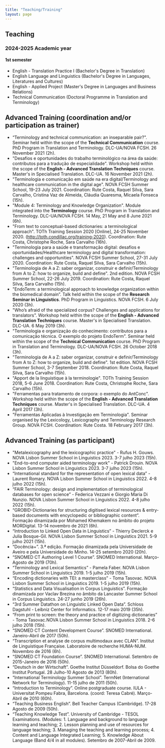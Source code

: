 ```yaml
---
title: "Teaching/Training"
layout: page
---
```

## Teaching
### 2024-2025 Academic year
#### 1st semester
- English - Translation Practice I (Bachelor's Degree in Translation)
- English Language and Linguistics (Bachelor's Degree in Languages, Literatures and Cultures)
- English - Applied Project (Master's Degree in Languages and Business Relations)
- Technical Communication (Doctoral Programme in Translation and Terminology)

## Advanced Training (coordination and/or participation as trainer)
- “Terminology and technical communication: an inseparable pair?". Seminar held within the scope of the **Technical Communication** course. PhD Program in Translation and Terminology. DLC-UA/NOVA FCSH. 26 November 2021 (2h).
- "Desafios e oportunidades do trabalho terminológico na área da saúde: contributos para a tradução de especialidade". Workshop held within the scope of the **English - Advanced Translation Techniques** course. Master's in Specialised Translation. DLC-UA. 16 November 2021 (2h).
- "Terminologia e comunicação em saúde na era digital/Terminology and healthcare communication in the digital age". NOVA FCSH Summer School, 19-23 July 2021. Coordination: Rute Costa, Raquel Silva, Sara Carvalho, Cristina Vaz de Almeida, Cláudia Quaresma, Micaela Fonseca (15h).
- "Module 4: Terminology and Knowledge Organization". Module integrated into the **Terminology** course. PhD Program in Translation and Terminology. DLC-UA/NOVA FCSH. 14 May, 21 May and 8 June 2021 (6h).
- "From text to conceptual-based dictionaries: a terminological approach". TOTh Training
Session 2020 [Online], 24-25 November 2020. (http://toth.condillac.org/training-2020). Coordination: Rute Costa, Christophe Roche, Sara Carvalho (16h).
- "Terminologia para a saúde e transformação digital: desafios e oportunidades/Healthcare terminology and digital transformation: challenges and opportunities". NOVA FCSH Summer School, 27-31 July 2020. Coordination: Rute Costa, Raquel Silva, Sara Carvalho (15h).
- "Terminologia de A a Z: saber organizar, construir e definir/Terminology from A to Z: how to organize, build and define". 2nd edition. NOVA FCSH Summer School, 22-26 July 2019. Coordination: Rute Costa, Raquel Silva, Sara Carvalho (15h).
- "EndoTerm: a terminological approach to knowledge organization within the biomedical domain”. Talk held within the scope of the **Research Seminar in Linguistics**. PhD Program in Linguistics. NOVA FCSH. 6 July 2020 (3h).
- "Who’s afraid of the specialized corpus? Challenges and applications for translators". Workshop held within the scope of the **English - Advanced Translation Techniques** course. Master's in Specialised Translation. DLC-UA.  6 May 2019 (3h).
- "Terminologia e organização do conhecimento: contributos para a comunicação técnica. O exemplo do projeto EndoTerm". Seminar held within the scope of the **Technical Communication** course. PhD Program in Translation and Terminology. DLC-UA/NOVA FCSH. 26 October 2018 (3h).
- "Terminologia de A a Z: saber organizar, construir e definir/Terminology from A to Z: how to organize, build and define". 1st edition. NOVA FCSH Summer School, 3-7 September 2018. Coordination: Rute Costa, Raquel Silva, Sara Carvalho (15h).
- "Apport de la linguistique à la terminologie". TOTh Training Session 2018, 5-6 June 2018. Coordination: Rute Costa, Christophe Roche, Sara Carvalho (15h).
- "Ferramentas para tratamento de corpora: o exemplo do AntConc". Workshop held within the scope of the **English - Advanced Translation Techniques** course. Master's in Specialised Translation. DLC-UA. 4 April 2017 (3h).
- "Ferramentas Aplicadas à Investigação em Terminologia". Seminar organised by the Lexicology, Lexicography and Terminology Research Group. NOVA FCSH. Coordination: Rute Costa. 18 February 2017 (3h).

## Advanced Training (as participant)
- "Metalexicography and the lexicographic practice" - Rufus H. Gouws. NOVA Lisbon Summer School in Linguistics 2023. 3-7 julho 2023 (15h).
- "End-to-end computer aided terminology work" - Patrick Drouin. NOVA Lisbon Summer School in Linguistics 2023. 3-7 julho 2023 (15h).
- “International standard for the representation of open lexical data” - Laurent Romary. NOVA Lisbon Summer School in Linguistics 2022. 4-8 julho 2022 (15h).
- “FAIR Terminology: design and implementation of terminological databases for open science” - Federica Vezzani e Giorgio Maria Di Nunzio. NOVA Lisbon Summer School in Linguistics 2022. 4-8 julho 2022 (15h).
- “GROBID-Dictionaries for structuring digitised lexical resources & entry-based documents with encyclopedic or bibliographic content”. Formação dinamizada por Mohamed Khemakem no âmbito do projeto MORDigital. 13-14 novembro de 2021 (6h).
- “Introduction to Linked Open Data in Linguistics” - Thierry Declerck e Julia Bosque-Gil. NOVA Lisbon Summer School in Linguistics 2021. 5-9 julho 2021 (15h).
- “Docência+”. 3.ª edição. Formação dinamizada pela Universidade de Aveiro e pela Universidade do Minho. 14-25 setembro 2020 (20h).
- “SNOMED CT Authoring Level 1 Course”. SNOMED International. Março-Agosto de 2019 (70h).
- “Terminology and Lexical Semantics” - Pamela Faber. NOVA Lisbon Summer School in Linguistics 2019. 1-5 julho 2019 (15h).
- “Encoding dictionaries with TEI: a masterclass” - Toma Tasovac. NOVA Lisbon Summer School in Linguistics 2019. 1-5 julho 2019 (15h).
- “Statistics and Data Visualisation in Corpus Linguistics”. Formação dinamizada por Vaclav Brezina no âmbito da Lancaster Summer School in Corpus Linguistics. 24-27 junho 2019 (26h).
- “3rd Summer Datathon on Linguistic Linked Open Data”. Schloss Dagstuhl - Leibniz Center for Informatics. 12-17 maio 2019 (35h).
- “From print to screen: the theory and practice of digitizing dictionaries” - Toma Tasovac.NOVA Lisbon Summer School in Linguistics 2018. 2-6 julho 2018 (15h).
- “SNOMED CT Content Development Course”. SNOMED International. Janeiro-Abril de 2017 (50h).
- “Transcription et analyse de corpus multimodaux avec CLAN”. Institut de Linguistique Française. Laboratoire de recherche HUMA-NUM. Novembro de 2016 (6h).
- “SNOMED CT Foundation Course”. SNOMED International. Setembro de 2015-Janeiro de 2016 (50h).
- “Deutsch in der Wirtschaft”. Goethe Institut Düsseldorf. Bolsa do Goethe Institut Portugal. 28 Julho-10 Agosto de 2013 (80h).
- “International Terminology Summer School”. TermNet (International Network for Terminology). 11-15 julho de 2011 (50h).
- “Introduction to Terminology”. Online postgraduate course. IULA - Universitat Pompeu Fabra, Barcelona. (coord: Teresa Cabré). Março-Abril de 2010 (60h).
- “Teaching Business English”. Bell Teacher Campus (Cambridge). 17-28 Agosto de 2009 (50h).
- “Teaching Knowledge Test”. University of Cambridge - TESOL Examinations. (Modules: 1. Language and background to language learning and teaching; 2. Lesson planning and use of resources for language teaching; 3. Managing the teaching and learning process; 4. Content and Language Integrated Learning; 5. Knowledge About Language (Band 4/4 in all modules). Setembro de 2007-Abril de 2009.

